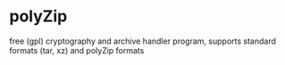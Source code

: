 # polyZip
free (gpl) cryptography and archive handler program, supports standard formats (tar, xz) and polyZip formats

